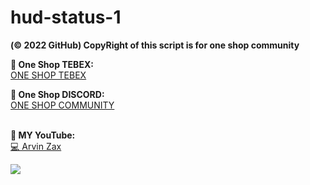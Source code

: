 # hud-status-1

**(© 2022 GitHub) CopyRight of this script is for one shop community**

**🎉 One Shop TEBEX:**<br>
<a href="https://oneshop.tebex.io">ONE SHOP TEBEX</a>

**🥰 One Shop DISCORD:**<br>
<a href="https://discord.gg/9HumDzMusA">ONE SHOP COMMUNITY</a>

<br>**🥰 MY YouTube:**<br>
<a href="https://www.youtube.com/channel/UCHnEg3BOzfvjxA91js8uzRA">💻 Arvin Zax</a>

<picture>
  <source media="(prefers-color-scheme: dark)" srcset="https://cdn.discordapp.com/attachments/927360175445250060/1045433307212546158/Annotation_2022-11-24_212917.png">
  <source media="(prefers-color-scheme: light)" srcset="https://cdn.discordapp.com/attachments/927360175445250060/1045433307212546158/Annotation_2022-11-24_212917.png">
  <img src="https://cdn.discordapp.com/attachments/927360175445250060/1045433307212546158/Annotation_2022-11-24_212917.png">
</picture>

